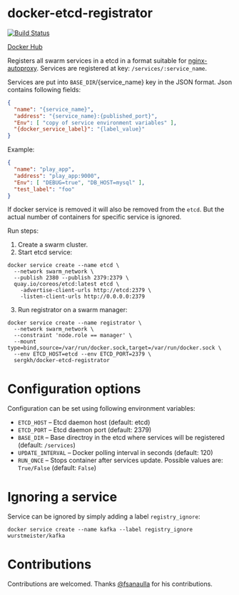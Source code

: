 # docker-etcd-registrator

[![Build Status](https://travis-ci.org/sergkh/docker-etcd-registrator.svg?branch=master)](https://travis-ci.org/sergkh/docker-etcd-registrator)

[Docker Hub](https://hub.docker.com/r/sergkh/docker-etcd-registrator/)

Registers all swarm services in a etcd in a format suitable for [nginx-autoproxy](https://hub.docker.com/r/sergkh/nginx-autoproxy/). Services are registered at key: `/services/:service_name`.

Services are put into `BASE_DIR`/{service_name} key in the JSON format. Json contains following fields:

```json
{
  "name": "{service_name}",
  "address": "{service_name}:{published_port}",
  "Env": [ "copy of service environment variables" ],
  "{docker_service_label}": "{label_value}"
}
```

Example:

```json
{
  "name": "play_app",
  "address": "play_app:9000",
  "Env": [ "DEBUG=true", "DB_HOST=mysql" ],
  "test_label": "foo"
}
```

If docker service is removed it will also be removed from the `etcd`. But the actual number of containers for specific service is ignored.

Run steps:
1. Create a swarm cluster.
2. Start etcd service:
```
docker service create --name etcd \
  --network swarm_network \
  --publish 2380 --publish 2379:2379 \ 
  quay.io/coreos/etcd:latest etcd \
    -advertise-client-urls http://etcd:2379 \
    -listen-client-urls http://0.0.0.0:2379
```

3. Run registrator on a swarm manager:

```
docker service create --name registrator \
  --network swarm_network \
  --constraint 'node.role == manager' \
  --mount type=bind,source=/var/run/docker.sock,target=/var/run/docker.sock \
  --env ETCD_HOST=etcd --env ETCD_PORT=2379 \
  sergkh/docker-etcd-registrator
```

# Configuration options

Configuration can be set using following environment variables:

* `ETCD_HOST` – Etcd daemon host (default: etcd)
* `ETCD_PORT` – Etcd daemon port (default: 2379)
* `BASE_DIR`  – Base directroy in the etcd where services will be registered (default: `/services`)
* `UPDATE_INTERVAL` – Docker polling interval in seconds (default: 120)
* `RUN_ONCE` – Stops container after services update. Possible values are: `True/False` (default: `False`)

# Ignoring a service

Service can be ignored by simply adding a label `registry_ignore`:

```
docker service create --name kafka --label registry_ignore wurstmeister/kafka
```

# Contributions

Contributions are welcomed. Thanks [@fsanaulla](https://github.com/fsanaulla) for his contributions.

